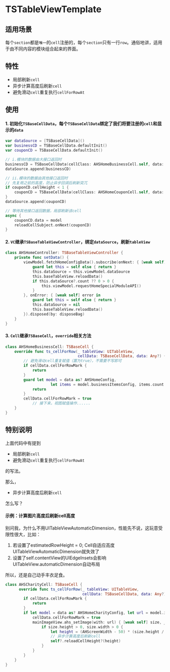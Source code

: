 # TSTableViewTemplate
## 适用场景

每个`section`都是`唯一`的`cell`注册的，每个`section`只有一行`row`。通俗地讲，适用于由不同内容的模块组合起来的界面。

## 特性

- 局部刷新`cell`
- 异步计算高度后刷新`cell`
- 避免滑动`cell`重复执行`cellForRowAt`

## 使用

#### 1. 初始化`TSBaseCellData`，每个`TSBaseCellData`绑定了我们将要注册的`cell`和显示的`data`

```swift
var dataSource = [TSBaseCellData]()
var businessCD = TSBaseCellData.defaultInit()
var couponCD = TSBaseCellData.defaultInit()

// i.模块的数据由大接口返回时
businessCD = TSBaseCellData(cellClass: AHSHomeBusinessCell.self, data: homeConfigData)
dataSource.append(businessCD)

// ii.模块的数据由其他接口返回时
// 先复用之前的高度，防止异步回调后刷新突兀
if couponCD.cellHeight < 1 {
    couponCD = TSBaseCellData(cellClass: AHSHomeCouponCell.self, data: nil)
}
dataSource.append(couponCD)

// 等待其他接口返回数据，局部刷新该cell
async {
  	couponCD.data = model
    reloadCellSubject.onNext(couponCD)
}
```



#### 2. `VC`继承`TSBaseTableViewController`，绑定`dataSource`，刷新`tableView`

```swift
class AHSHomeController: TSBaseTableViewController {
    private func setData() {
        viewModel.fetchHomeConfigData().subscribe(onNext: { [weak self] data in
            guard let this = self else { return }
            this.dataSource = this.viewModel.dataSource
            this.baseTableView.reloadData()
            if this.dataSource?.count ?? 0 > 0 {
                this.viewModel.requestHomeSpecialModuleAPI()
            }
        }, onError: { [weak self] error in
            guard let this = self else { return }
            this.dataSource = nil
            this.baseTableView.reloadData()
        }).disposed(by: disposeBag)
    }
}
```



#### 3. `Cell`继承`TSBaseCell`，`override`相关方法

```swift
class AHSHomeBusinessCell: TSBaseCell {
    override func ts_cellForRow(_ tableView: UITableView, 
                                cellData: TSBaseCellData, data: Any?) {
        // 避免滑动cell重复赋值（置为true），不需要不写即可
        if cellData.cellForRowMark {
            return
        }
        guard let model = data as? AHSHomeConfig, 
      				let items = model.businessItemsConfig, items.count > 0 else {
            return
        }
        cellData.cellForRowMark = true
     		// 接下来，视图赋值操作......
    }
}
```



## 特别说明

上面代码中有提到

- 局部刷新`cell`
- 避免滑动`cell`重复执行`cellForRowAt`

的写法。

那么，

- 异步计算高度后刷新`cell`

怎么写？



#### 示例：计算图片高度后刷新cell高度

别问我，为什么不用UITableViewAutomaticDimension，性能先不说，这玩意受限性很大，比如：

1. 若设置了estimatedRowHeight = 0; Cell自适应高度 UITableViewAutomaticDimension就失效了
2. 设置了self.contentView的UIEdgeInsets会影响UITableView.automaticDimension自动布局

所以，还是自己动手丰衣足食。

```swift
class AHSCharityCell: TSBaseCell {
      override func ts_cellForRow(_ tableView: UITableView, 
                                  cellData: TSBaseCellData, data: Any?) {
        if cellData.cellForRowMark {
            return
        }
        if let model = data as? AHSHomeCharityConfig, let url = model.imageUrl {
            cellData.cellForRowMark = true
            mainImageView.ahs_setImage(with: url) { [weak self] size, _ in
                if size.height > 0, size.width > 0 {
                    let height = (AHScreenWidth - 50) * (size.height / size.width) + 50
                    // 异步计算高度后刷新cell
                    self?.reloadCellHeight?(height)
                }
            }
        }
    }
}
```













